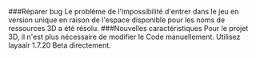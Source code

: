 ###Réparer bug
Le problème de l'impossibilité d'entrer dans le jeu en version unique en raison de l'espace disponible pour les noms de ressources 3D a été résolu.
###Nouvelles caractéristiques
Pour le projet 3D, il n'est plus nécessaire de modifier le Code manuellement. Utilisez layaair 1.7.20 Beta directement.